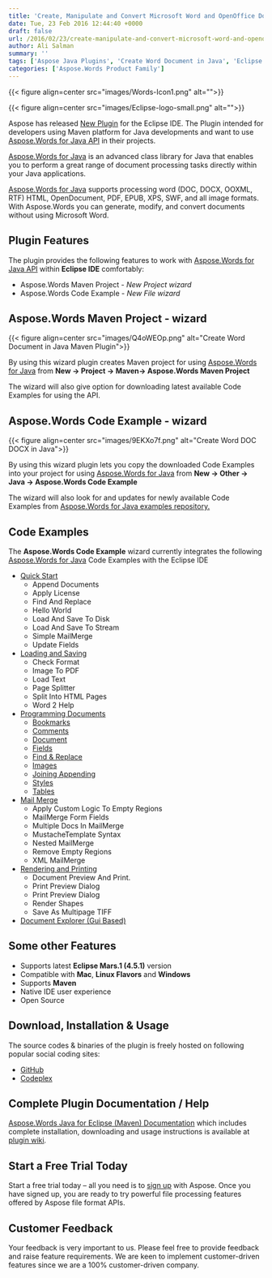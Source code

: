 ```yaml
---
title: 'Create, Manipulate and Convert Microsoft Word and OpenOffice Documents using Aspose.Words Java for Eclipse Maven'
date: Tue, 23 Feb 2016 12:44:40 +0000
draft: false
url: /2016/02/23/create-manipulate-and-convert-microsoft-word-and-openoffice-documents-using-aspose.words-java-for-eclipse-maven/
author: Ali Salman
summary: ''
tags: ['Aspose Java Plugins', 'Create Word Document in Java', 'Eclipse', 'generate word document in java']
categories: ['Aspose.Words Product Family']
---
```




{{< figure align=center src="images/Words-Icon1.png" alt="">}}




{{< figure align=center src="images/Eclipse-logo-small.png" alt="">}}


Aspose has released [New Plugin][1] for the Eclipse IDE. The Plugin intended for developers using Maven platform for Java developments and want to use [Aspose.Words for Java API][2] in their projects.

[Aspose.Words for Java][3] is an advanced class library for Java that enables you to perform a great range of document processing tasks directly within your Java applications.

[Aspose.Words for Java][4] supports processing word (DOC, DOCX, OOXML, RTF) HTML, OpenDocument, PDF, EPUB, XPS, SWF, and all image formats. With Aspose.Words you can generate, modify, and convert documents without using Microsoft Word.

## **Plugin Features**

The plugin provides the following features to work with [Aspose.Words for Java API][5] within **Eclipse IDE** comfortably:

*   Aspose.Words Maven Project - _New Project wizard_
*   Aspose.Words Code Example - _New File wizard_

## Aspose.Words Maven Project - wizard



{{< figure align=center src="images/Q4oWEOp.png" alt="Create Word Document in Java Maven Plugin">}}


By using this wizard plugin creates Maven project for using [Aspose.Words for Java][6] from **New -> Project -> Maven-> Aspose.Words Maven Project**

The wizard will also give option for downloading latest available Code Examples for using the API.

## Aspose.Words Code Example - wizard



{{< figure align=center src="images/9EKXo7f.png" alt="Create Word DOC DOCX in Java">}}


By using this wizard plugin lets you copy the downloaded Code Examples into your project for using [Aspose.Words for Java][7] from **New -> Other -> Java -> Aspose.Words Code Example**

The wizard will also look for and updates for newly available Code Examples from [Aspose.Words for Java examples repository.][8]

## Code Examples

The **Aspose.Words Code Example** wizard currently integrates the following [Aspose.Words for Java][9] Code Examples with the Eclipse IDE

*   [Quick Start][10]
    *   Append Documents
    *   Apply License
    *   Find And Replace
    *   Hello World
    *   Load And Save To Disk
    *   Load And Save To Stream
    *   Simple MailMerge
    *   Update Fields
*   [Loading and Saving][11]
    *   Check Format
    *   Image To PDF
    *   Load Text
    *   Page Splitter
    *   Split Into HTML Pages
    *   Word 2 Help
*   [Programming Documents][12]
    *   [Bookmarks][13]
    *   [Comments][14]
    *   [Document][15]
    *   [Fields][16]
    *   [Find & Replace][17]
    *   [Images][18]
    *   [Joining Appending][19]
    *   [Styles][20]
    *   [Tables][21]
*   [Mail Merge][22]
    *   Apply Custom Logic To Empty Regions
    *   MailMerge Form Fields
    *   Multiple Docs In MailMerge
    *   MustacheTemplate Syntax
    *   Nested MailMerge
    *   Remove Empty Regions
    *   XML MailMerge
*   [Rendering and Printing][23]
    *   Document Preview And Print.
    *   Print Preview Dialog
    *   Print Preview Dialog
    *   Render Shapes
    *   Save As Multipage TIFF
*   [Document Explorer (Gui Based)][24]

## Some other Features

*   Supports latest **Eclipse Mars.1 (4.5.1)** version
*   Compatible with **Mac**, **Linux Flavors** and **Windows**
*   Supports **Maven**
*   Native IDE user experience
*   Open Source

## Download, Installation & Usage

The source codes & binaries of the plugin is freely hosted on following popular social coding sites:

*   [GitHub][25]
*   [Codeplex][26]

## Complete Plugin Documentation / Help

[Aspose.Words Java for Eclipse (Maven) Documentation][27] which includes complete installation, downloading and usage instructions is available at [plugin wiki][28].

## Start a Free Trial Today

Start a free trial today – all you need is to [sign up][29] with Aspose. Once you have signed up, you are ready to try powerful file processing features offered by Aspose file format APIs.

## Customer Feedback

Your feedback is very important to us. Please feel free to provide feedback and raise feature requirements. We are keen to implement customer-driven features since we are a 100% customer-driven company.




[1]: https://marketplace.eclipse.org/
[2]: https://products.aspose.com/words/java
[3]: https://products.aspose.com/words/java
[4]: https://products.aspose.com/words/java
[5]: https://products.aspose.com/words/java
[6]: https://products.aspose.com/words/java
[7]: https://products.aspose.com/words/java
[8]: https://github.com/aspose-words/Aspose.Words-for-Java/tree/master/Examples
[9]: https://products.aspose.com/words/java
[10]: https://github.com/asposewords/Aspose_Words_Java/tree/master/Examples/src/main/java/com/aspose/words/examples/quickstart
[11]: https://github.com/asposewords/Aspose_Words_Java/tree/master/Examples/src/main/java/com/aspose/words/examples/loading_saving
[12]: https://github.com/asposewords/Aspose_Words_Java/tree/master/Examples/src/main/java/com/aspose/words/examples/programming_documents
[13]: https://github.com/asposewords/Aspose_Words_Java/tree/master/Examples/src/main/java/com/aspose/words/examples/programming_documents/bookmarks
[14]: https://github.com/asposewords/Aspose_Words_Java/tree/master/Examples/src/main/java/com/aspose/words/examples/programming_documents/comments
[15]: https://github.com/asposewords/Aspose_Words_Java/tree/master/Examples/src/main/java/com/aspose/words/examples/programming_documents/document
[16]: https://github.com/asposewords/Aspose_Words_Java/tree/master/Examples/src/main/java/com/aspose/words/examples/programming_documents/fields
[17]: https://github.com/asposewords/Aspose_Words_Java/tree/master/Examples/src/main/java/com/aspose/words/examples/programming_documents/find_replace
[18]: https://github.com/asposewords/Aspose_Words_Java/tree/master/Examples/src/main/java/com/aspose/words/examples/programming_documents/images
[19]: https://github.com/asposewords/Aspose_Words_Java/tree/master/Examples/src/main/java/com/aspose/words/examples/programming_documents/joining_appending
[20]: https://github.com/asposewords/Aspose_Words_Java/tree/master/Examples/src/main/java/com/aspose/words/examples/programming_documents/styles
[21]: https://github.com/asposewords/Aspose_Words_Java/tree/master/Examples/src/main/java/com/aspose/words/examples/programming_documents/tables
[22]: https://github.com/asposewords/Aspose_Words_Java/tree/master/Examples/src/main/java/com/aspose/words/examples/mail_merge
[23]: https://github.com/asposewords/Aspose_Words_Java/tree/master/Examples/src/main/java/com/aspose/words/examples/rendering_printing
[24]: https://github.com/asposewords/Aspose_Words_Java/tree/master/Examples/src/main/java/com/aspose/words/examples/viewers_visualizers/document_explorer
[25]: https://github.com/aspose-words/Aspose.Words-for-Java/tree/master/Plugins/Aspose_Words_Java_for_Eclipse_Maven
[26]: https://goo.gl/k2hz4B
[27]: https://docs.aspose.com/display/wordsjava/Home
[28]: https://docs.aspose.com/display/wordsjava/Home
[29]: https://id.containerize.com/signup?clientId=prod.discourse.aspose&redirectUrl=https://forum.aspose.com/session/sso




